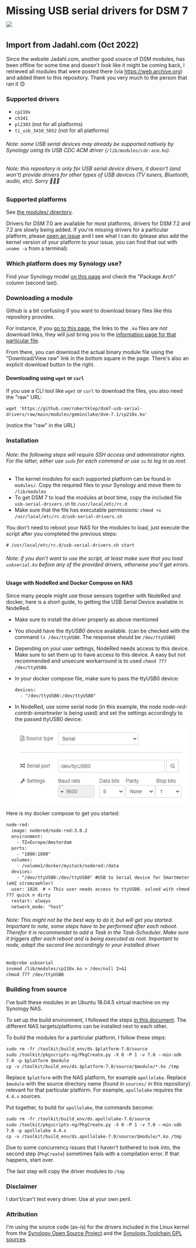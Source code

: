 # Missing USB serial drivers for DSM 7 <a href="https://www.paypal.com/donate?hosted_button_id=E7DEFXHFSK8Y6"><img style="vertical-align:middle" src="https://www.paypalobjects.com/en_GB/i/btn/btn_donate_SM.gif"></a>

## Import from Jadahl.com (Oct 2022)

Since the website Jadahl.com, another good source of DSM modules, has been offline for some time and doesn't look like it might be coming back, I retrieved all modules that were posted there (via https://web.archive.org) and added them to this repository. Thank you very much to the person that ran it 😊

### Supported drivers

* `cp210x`
* `ch341`
* `pl2303` (not for all platforms)
* `ti_usb_3410_5052` (not for all platforms)

###### Note: some USB serial devices may already be supported natively by Synology using its USB CDC ACM driver (`/lib/modules/cdc-acm.ko`).
###### Note: this repository is only for USB serial device drivers, it doesn't (and won't) provide drivers for other types of USB devices (TV tuners, Bluetooth, audio, etc). Sorry 🤷🏼‍♂️

### Supported platforms

See [the modules/ directory](https://github.com/robertklep/dsm7-usb-serial-drivers/tree/main/modules).

Drivers for DSM 7.0 are available for most platforms, drivers for DSM 7.2 and 7.2 are slowly being added. If you're missing drivers for a particular platform, please [open an issue](https://github.com/robertklep/dsm7-usb-serial-drivers/issues) and I see what I can do (please also add the kernel version of your platform to your issue, you can find that out with `uname -a` from a terminal).

### Which platform does my Synology use?

Find your Synology model [on this page](https://kb.synology.com/en-uk/DSM/tutorial/What_kind_of_CPU_does_my_NAS_have) and check the "Package Arch" column (second last).

### Downloading a module

Github is a bit confusing if you want to download binary files like this repository provides.

For instance, if you [go to this page](https://github.com/robertklep/dsm7-usb-serial-drivers/tree/main/modules/geminilake/dsm-7.1), the links to the `.ko` files are _not_ download links, they will just bring you to the [information page for that particular file](https://github.com/robertklep/dsm7-usb-serial-drivers/blob/main/modules/geminilake/dsm-7.1/cp210x.ko).

From there, you can download the actual binary module file using the "Download/View raw" link in the bottom square in the page. There's also an explicit download button to the right.

#### Downloading using `wget` or `curl`

If you use a CLI tool like `wget` or `curl` to download the files, you also need the "raw" URL:
```
wget 'https://github.com/robertklep/dsm7-usb-serial-drivers/raw/main/modules/geminilake/dsm-7.1/cp210x.ko'
```
(notice the "raw" in the URL)

### Installation

###### Note: the following steps will require SSH access and administrator rights. For the latter, either use `sudo` for each command or use `su` to log in as root.

* The kernel modules for each supported platform can be found in `modules/`. Copy the required files to your Synology and move them to `/lib/modules`
* To get DSM 7 to load the modules at boot time, copy the included file `usb-serial-drivers.sh` to `/usr/local/etc/rc.d`
* Make sure that the file has executable permissions:
  `chmod +x /usr/local/etc/rc.d/usb-serial-drivers.sh`

You don't need to reboot your NAS for the modules to load, just execute the script after you completed the previous steps:
```
# /usr/local/etc/rc.d/usb-serial-drivers.sh start
```

###### Note: if you don't want to use the script, at least make sure that you load `usbserial.ko` before any of the provided drivers, otherwise you'll get errors.

#### Usage with NodeRed and Docker Compose on NAS

Since many people might use those sensors together with NodeRed and docker, here is a short guide, to getting the USB Serial Device available in NodeRed.

* Make sure to install the driver properly as above mentioned
* You should have the _ttyUSB0_ device available. (can be checked with the command `ls /dev/ttyUSB0`. The response should be `/dev/ttyUSB0`)
* Depending on your user settings, NodeRed needs access to this device. Make sure to set them up to have access to this device. A easy but not recommended and unsecure workarround is to used `chmod 777 /dev/ttyUSB0`.
* In your docker compose file, make sure to pass the ttyUSB0 device: 
  ```
  devices:
    - "/dev/ttyUSB0:/dev/ttyUSB0" 
  ```
* In NodeRed, use some serial node (in this example, the node *node-red-contrib-smartmeter* is being used) and set the settings accordingly to the passed ttyUSB0 device:
  
  ![](/ressources/NodeRed_settings_of_serial_device.png)


Here is my docker compose to get you started:
```
node-red:
  image: nodered/node-red:3.0.2
  environment:
    - TZ=Europe/Amsterdam
  ports:
    - "1880:1880"
  volumes: 
    - /volume1/docker/mystack/nodered:/data
  devices:
    - "/dev/ttyUSB0:/dev/ttyUSB0" #USB to Serial device for Smartmeter (eHZ stromzaehler)
  user: 1026  # < This user needs access to ttyUSB0. solved with chmod 777 quick n dirty
  restart: always
  network_mode: "host" 
```

###### Note: This might not be the best way to do it, but will get you started. Important to note, some steps have to be performed after each reboot. Therefor it is recommendet to add a Task in the Task-Scheduler. Make sure it triggers after each reboot and is being executed as root. Important to node, adapt the second line accordingly to your installed driver.
```
modprobe usbserial
insmod /lib/modules/cp210x.ko > /dev/null 2>&1
chmod 777 /dev/ttyUSB0
```

### Building from source

I've built these modules in an Ubuntu 18.04.5 virtual machine on my Synology NAS.

To set up the build environment, I followed the steps [in this document](https://help.synology.com/developer-guide/getting_started/prepare_environment.html). The different NAS targets/platforms can be installed next to each other.

To build the modules for a particular platform, I follow these steps:
```
sudo rm -fr /toolkit/build_env/ds.$platform-7.0/source
sudo /toolkit/pkgscripts-ng/PkgCreate.py -X 0 -P 1 -v 7.0 --min-sdk 7.0 -p $platform $module
cp -v /toolkit/build_env/ds.$platform-7.0/source/$module/*.ko /tmp
```

Replace `$platform` with the NAS platform, for example `apollolake`.
Replace `$module` with the source directory name (found in `sources/` in this repository) relevant for that particular platform. For example, `apollolake` requires the `4.4.x` sources.

Put together, to build for `apollolake`, the commands become:
```
sudo rm -fr /toolkit/build_env/ds.apollolake-7.0/source
sudo /toolkit/pkgscripts-ng/PkgCreate.py -X 0 -P 1 -v 7.0 --min-sdk 7.0 -p apollolake 4.4.x
cp -v /toolkit/build_env/ds.apollolake-7.0/source/$module/*.ko /tmp
```

Due to some concurrency issues that I haven't bothered to look into, the second step (`PkgCreate`) sometimes fails with a compilation error. If that happens, start over.

The last step will copy the driver modules to `/tmp`

### Disclaimer

I don't/can't test every driver. Use at your own peril.

### Attribution

I'm using the source code (as-is) for the drivers included in the Linux kernel from the [Synology Open Source Project](https://sourceforge.net/projects/dsgpl/) and the [Synology Toolchain GPL sources](https://archive.synology.com/download/ToolChain/Synology%20NAS%20GPL%20Source/).
